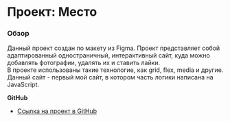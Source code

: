 # Проект: Место

### Обзор

Данный проект создан по макету из Figma. Проект представляет собой адаптированный одностраничный, интерактивный сайт, куда можно добавлять фотографии, удалять их и ставить лайки.  
В проекте использованы такие технологие, как grid, flex, media и другие.  
Данный сайт - первый мой сайт, в котором часть логики написана на JavaScript.

**GitHub**

* [Ссылка на проект в GitHub](https://smolinat.github.io/russian-travel/)
